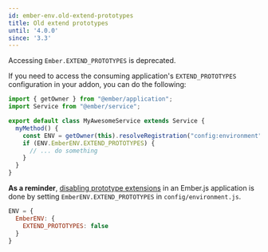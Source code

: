 ```yaml
---
id: ember-env.old-extend-prototypes
title: Old extend prototypes
until: '4.0.0'
since: '3.3'
---
```


Accessing `Ember.EXTEND_PROTOTYPES` is deprecated.

If you need to access the consuming application's `EXTEND_PROTOTYPES` configuration in your addon, you can do the following:

```js {data-filename=my-addon/addon/services/my-awesome-service.js}
import { getOwner } from "@ember/application";
import Service from "@ember/service";

export default class MyAwesomeService extends Service {
  myMethod() {
    const ENV = getOwner(this).resolveRegistration("config:environment");
    if (ENV.EmberENV.EXTEND_PROTOTYPES) {
      // ... do something
    }
  }
}
```

**As a reminder**, [disabling prototype extensions](https://guides.emberjs.com/release/configuring-ember/disabling-prototype-extensions/) in an Ember.js application is done by setting `EmberENV.EXTEND_PROTOTYPES` in `config/environment.js`.

```js {data-filename=config/environment.js}
ENV = {
  EmberENV: {
    EXTEND_PROTOTYPES: false
  }
}
```
